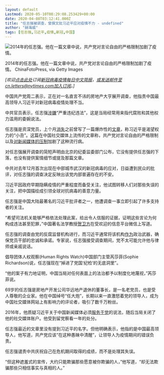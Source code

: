 ```yaml
---
layout: default
Lastmod: 2020-05-10T08:29:08.253429+00:00
date: 2020-04-08T03:12:41.000Z
title: "任志强被调查，曾撰文批习近平应对疫情不力 - undefined"
author: "赫海威"
tags: [任志强,习近平,疫情,新冠,中国]
---
```


![2014年的任志强。他在一篇文章中说，共产党对言论自由的严格限制加剧了疫情。](https://images.weserv.nl/?url=https%3A//static01.nyt.com/images/2020/04/07/world/07china-tycoon/merlin_105147913_1616b7f2-70d1-49b7-a93d-2ee4cac8bbab-master1050.jpg)

2014年的任志强。他在一篇文章中说，共产党对言论自由的严格限制加剧了疫情。 ChinaFotoPress, via Getty Images

_\[欢迎_[_点击此处_](https://sso.nytcn.me/email/?source=top-right)_订阅_[_新冠病毒疫情每日中文简报_](https://cn.nytimes.com/morning-brief/)_，或发送邮件至cn.letters@nytimes.com加入订阅。\]_

中国共产党周二表示，正在对一名直言不讳的房地产大亨展开调查，他指责中国最高领导人习近平对新冠病毒疫情处理不当。

中共官员表示，任志强[涉嫌](http://www.bjsupervision.gov.cn/ttxw/202004/t20200407_68966.html)“严重违纪违法”，这是当局经常用来指代腐败和其他权力滥用的委婉说法。

任志强是资深党员，上个月[消失](https://cn.nytimes.com/china/20200316/china-ren-zhiqiang/)之前曾写了一篇爆炸性的[文章](https://chinadigitaltimes.net/2020/03/translation-essay-by-missing-property-tycoon-ren-zhiqiang/)，称习近平是渴望权力的“小丑”。这篇在中国社交媒体上流传的文章称，共产党对言论自由的严格限制以及[对新闻媒体的压制](https://cn.nytimes.com/china/20190715/china-journalists-crackdown/)加剧了这种流行病。

对任志强展开调查的简短声明由北京的纪委监委部门公布，它没有提供任志强的下落，也没有提供案情细节或提及那篇文章。

中共对去年12月首次出现在中部城市武汉的新冠病毒的应对，日益遭到民众的批评，对任志强的调查决定反映出该党内部普遍存在的不安。

习近平因政府早期隐瞒疫情的严重程度而备受关注，他试图转移人们对那些失误的关注，把中国描绘成引领全球对抗病毒的善意力量。

任志强是中国大陆最著名的习近平批评者之一，他遭调查一事立即引起了许多支持者的关注。

“希望司法机关能够严格依法处理此案，给出令人信服的证据，证明这些言论为何构成违法甚至犯罪，”中国著名法学教授[贺卫方](https://cn.nytimes.com/china/20180518/china-rights-he-weifang/)在受欢迎的信息平台微信上写道。

任志强的调查由党的反腐监督机构进行，而习近平通常将该机构[作为](https://www.nytimes.com/2016/10/23/world/asia/china-discipline-commission-political-loyalty.html)政治武器，确保党员干部的忠诚和承诺。专家说，任志强接受调查期间，党不太可能允许他与律师或亲戚说话。

倡导团体人权观察(Human Rights Watch)中国部门主管芮莎菲(Sophie Richardson)说，任志强现在“掉进了党国‘纪检’的无底洞里”。

“他的案子有力地证明，中国当局对任何表面上的法治都予以制度化地蔑视，”芮莎菲说。

69岁的任志强是房地产开发公司华远地产退休的董事长，是一名老党员，也是受人尊敬的企业家。他在中国绰号“任大炮”，长期以来一直激怒着党的领导人，成为中国社交媒体网站上有影响力的评论者，吸引了数千万粉丝。

2016年，他质疑习近平关于中国新闻媒体必须[服务于党](https://cn.nytimes.com/china/20160223/c23beijing/)的说法，随后当局关闭了他的社交媒体账户。他受到留党察看一年的处分。

任志强最近的文章里没有提到习近平的名字。但他明确表示，他指的是中国最高领导人，他写道，共产党应该“在这种愚昧中清醒”，让领导人为疫情期间的错误负责。

任志强谴责中共庆祝自己在危机期间取得的成绩，而不是处理其失误。

“但这种遮羞式的宣传，大约只能欺骗那些愿意被你欺骗的人，”他写道，“却无法欺骗那些只相信事实与真相的人。”

